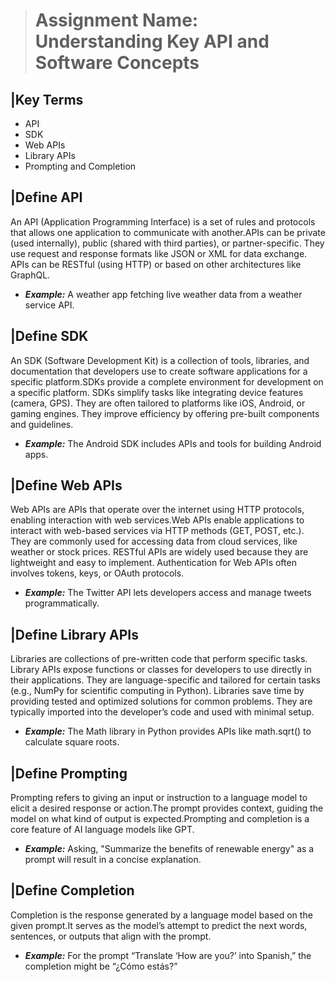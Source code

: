 > # Assignment Name:  Understanding Key API and Software Concepts

## |Key Terms

- API  
- SDK  
- Web APIs  
- Library APIs  
- Prompting and Completion 

## |Define API 

An API (Application Programming Interface) is a set of rules and protocols that allows one application to communicate with another.APIs can be private (used internally), public (shared with third parties), or partner-specific.
They use request and response formats like JSON or XML for data exchange.
APIs can be RESTful (using HTTP) or based on other architectures like GraphQL.
- ***Example:*** A weather app fetching live weather data from a weather service API.

## |Define SDK

An SDK (Software Development Kit) is a collection of tools, libraries, and documentation that developers use to create software applications for a specific platform.SDKs provide a complete environment for development on a specific platform.
SDKs simplify tasks like integrating device features (camera, GPS).
They are often tailored to platforms like iOS, Android, or gaming engines.
They improve efficiency by offering pre-built components and guidelines.
- ***Example:*** The Android SDK includes APIs and tools for building Android apps.

## |Define Web APIs

Web APIs are APIs that operate over the internet using HTTP protocols, enabling interaction with web services.Web APIs enable applications to interact with web-based services via HTTP methods (GET, POST, etc.).
They are commonly used for accessing data from cloud services, like weather or stock prices.
RESTful APIs are widely used because they are lightweight and easy to implement.
Authentication for Web APIs often involves tokens, keys, or OAuth protocols.
- ***Example:*** The Twitter API lets developers access and manage tweets programmatically.

## |Define Library APIs

Libraries are collections of pre-written code that perform specific tasks.
Library APIs expose functions or classes for developers to use directly in their applications.
They are language-specific and tailored for certain tasks (e.g., NumPy for scientific computing in Python).
Libraries save time by providing tested and optimized solutions for common problems.
They are typically imported into the developer’s code and used with minimal setup.
- ***Example:*** The Math library in Python provides APIs like math.sqrt() to calculate square roots.

## |Define Prompting

Prompting refers to giving an input or instruction to a language model to elicit a desired response or action.The prompt provides context, guiding the model on what kind of output is expected.Prompting and completion is a core feature of AI language models like GPT.
- ***Example:*** Asking, "Summarize the benefits of renewable energy" as a prompt will result in a concise explanation.

## |Define Completion

Completion is the response generated by a language model based on the given prompt.It serves as the model’s attempt to predict the next words, sentences, or outputs that align with the prompt.
- ***Example:*** For the prompt “Translate ‘How are you?’ into Spanish,” the completion might be “¿Cómo estás?”